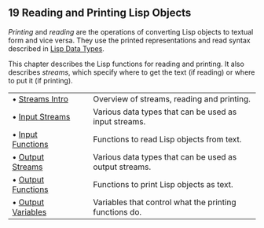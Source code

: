 

## 19 Reading and Printing Lisp Objects

*Printing* and *reading* are the operations of converting Lisp objects to textual form and vice versa. They use the printed representations and read syntax described in [Lisp Data Types](Lisp-Data-Types.html).

This chapter describes the Lisp functions for reading and printing. It also describes *streams*, which specify where to get the text (if reading) or where to put it (if printing).

|                                             |    |                                                        |
| :------------------------------------------ | -- | :----------------------------------------------------- |
| • [Streams Intro](Streams-Intro.html)       |    | Overview of streams, reading and printing.             |
| • [Input Streams](Input-Streams.html)       |    | Various data types that can be used as input streams.  |
| • [Input Functions](Input-Functions.html)   |    | Functions to read Lisp objects from text.              |
| • [Output Streams](Output-Streams.html)     |    | Various data types that can be used as output streams. |
| • [Output Functions](Output-Functions.html) |    | Functions to print Lisp objects as text.               |
| • [Output Variables](Output-Variables.html) |    | Variables that control what the printing functions do. |
